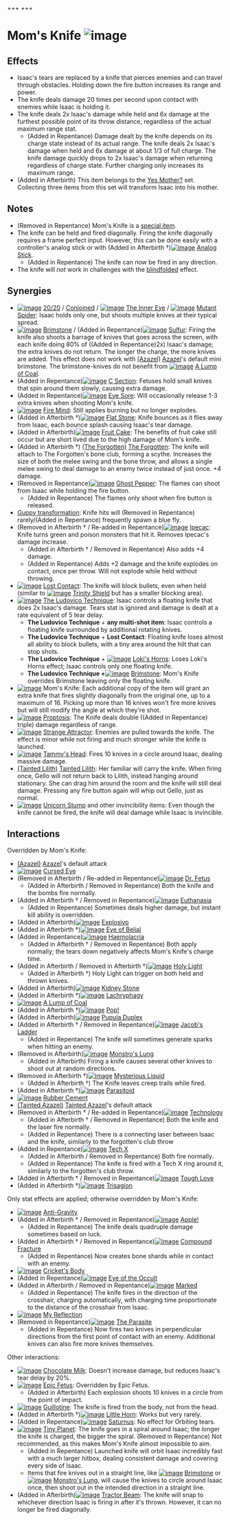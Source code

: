 +++
+++

 # Mom's Knife ![image](/image/Mom%27s_Knife.png) 

Effects
---------


* Isaac's tears are replaced by a knife that pierces enemies and can travel through obstacles. Holding down the fire button increases its range and power.
* The knife deals damage 20 times per second upon contact with enemies while Isaac is holding it.
* The knife deals 2x Isaac's damage while held and 6x damage at the furthest possible point of its throw distance, regardless of the actual maximum range stat.
	+ (Added in Repentance) Damage dealt by the knife depends on its charge state instead of its actual range. The knife deals 2x Isaac's damage when held and 6x damage at about 1/3 of full charge. The knife damage quickly drops to 2x Isaac's damage when returning regardless of charge state. Further charging only increases its maximum range.
* (Added in Afterbirth) This item belongs to the [Yes Mother?](/wiki/Yes_Mother%3F "Yes Mother?") set. Collecting three items from this set will transform Isaac into his mother.


Notes
-------


* (Removed in Repentance) Mom's Knife is a [special item](/wiki/Special_item "Special item").
* The knife can be held and fired diagonally. Firing the knife diagonally requires a frame perfect input. However, this can be done easily with a controller's analog stick or with (Added in Afterbirth †)[![image](/image/Analog_Stick.png)](/wiki/Analog_Stick "Analog Stick") [Analog Stick](/wiki/Analog_Stick "Analog Stick").
	+ (Added in Repentance) The knife can now be fired in any direction.
* The knife will *not* work in challenges with the [blindfolded](/wiki/Blindfolded "Blindfolded") effect.


Synergies
-----------


* [![image](/image/20/20.png)](/wiki/20/20 "20/20") [20/20](/wiki/20/20 "20/20") / [Conjoined](/wiki/Conjoined "Conjoined") / [![image](/image/The_Inner_Eye.png)](/wiki/The_Inner_Eye "The Inner Eye") [The Inner Eye](/wiki/The_Inner_Eye "The Inner Eye") / [![image](/image/Mutant_Spider.png)](/wiki/Mutant_Spider "Mutant Spider") [Mutant Spider](/wiki/Mutant_Spider "Mutant Spider"): Isaac holds only one, but shoots multiple knives at their typical spread.
* [![image](/image/Brimstone.png)](/wiki/Brimstone "Brimstone") [Brimstone](/wiki/Brimstone "Brimstone") / (Added in Repentance)[![image](/image/Sulfur.png)](/wiki/Sulfur "Sulfur") [Sulfur](/wiki/Sulfur "Sulfur"): Firing the knife also shoots a barrage of knives that goes across the screen, with each knife doing 80% of ((Added in Repentance)2x) Isaac's damage; the extra knives do not return. The longer the charge, the more knives are added. This effect does not work with  [(Azazel)](/wiki/Azazel "Azazel") [Azazel](/wiki/Azazel "Azazel")'s default mini brimstone. The brimstone-knives do not benefit from [![image](/image/A_Lump_of_Coal.png)](/wiki/A_Lump_of_Coal "A Lump of Coal") [A Lump of Coal](/wiki/A_Lump_of_Coal "A Lump of Coal").
* (Added in Repentance)[![image](/image/C_Section.png)](/wiki/C_Section "C Section") [C Section](/wiki/C_Section "C Section"): Fetuses hold small knives that spin around them slowly, causing extra damage.
* (Added in Repentance)[![image](/image/Eye_Sore.png)](/wiki/Eye_Sore "Eye Sore") [Eye Sore](/wiki/Eye_Sore "Eye Sore"): Will occasionally release 1-3 extra knives when shooting Mom's knife.
* [![image](/image/Fire_Mind.png)](/wiki/Fire_Mind "Fire Mind") [Fire Mind](/wiki/Fire_Mind "Fire Mind"): Still applies burning but no longer explodes.
* (Added in Afterbirth †)[![image](/image/Flat_Stone.png)](/wiki/Flat_Stone "Flat Stone") [Flat Stone](/wiki/Flat_Stone "Flat Stone"): Knife bounces as it flies away from Isaac, each bounce splash causing Isaac's tear damage.
* (Added in Afterbirth)[![image](/image/Fruit_Cake.png)](/wiki/Fruit_Cake "Fruit Cake") [Fruit Cake](/wiki/Fruit_Cake "Fruit Cake"): The benefits of fruit cake still occur but are short lived due to the high damage of Mom's knife.
* (Added in Afterbirth †)  [(The Forgotten)](/wiki/The_Forgotten "The Forgotten") [The Forgotten](/wiki/The_Forgotten "The Forgotten"): The knife will attach to The Forgotten's bone club, forming a scythe. Increases the size of both the melee swing and the bone throw, and allows a single melee swing to deal damage to an enemy twice instead of just once. +4 damage.
* (Removed in Repentance)[![image](/image/Ghost_Pepper.png)](/wiki/Ghost_Pepper "Ghost Pepper") [Ghost Pepper](/wiki/Ghost_Pepper "Ghost Pepper"): The flames can shoot from Isaac while holding the fire button.
	+ (Added in Repentance) The flames only shoot when fire button is released.
* [Guppy transformation](/wiki/Guppy "Guppy"): Knife hits will (Removed in Repentance) rarely/(Added in Repentance) frequently spawn a blue fly.
* (Removed in Afterbirth † / Re-added in Repentance)[![image](/image/Ipecac.png)](/wiki/Ipecac "Ipecac") [Ipecac](/wiki/Ipecac "Ipecac"): Knife turns green and poison monsters that hit it. Removes Ipecac's damage increase.
	+ (Added in Afterbirth † / Removed in Repentance) Also adds +4 damage.
	+ (Added in Repentance) Adds +2 damage and the knife explodes on contact, once per throw. Will not explode while held without throwing.
* [![image](/image/Lost_Contact.png)](/wiki/Lost_Contact "Lost Contact") [Lost Contact](/wiki/Lost_Contact "Lost Contact"): The knife will block bullets, even when held (similar to [![image](/image/Trinity_Shield.png)](/wiki/Trinity_Shield "Trinity Shield") [Trinity Shield](/wiki/Trinity_Shield "Trinity Shield") but has a smaller blocking area).
* [![image](/image/The_Ludovico_Technique.png)](/wiki/The_Ludovico_Technique "The Ludovico Technique") [The Ludovico Technique](/wiki/The_Ludovico_Technique "The Ludovico Technique"): Isaac controls a floating knife that does 2x Isaac's damage. Tears stat is ignored and damage is dealt at a rate equivalent of 5 tear delay.
	+ **The Ludovico Technique** + **any multi-shot item**: Isaac controls a floating knife surrounded by additional rotating knives.
	+ **The Ludovico Technique** + **Lost Contact**: Floating knife loses almost all ability to block bullets, with a tiny area around the hilt that can stop shots.
	+ **The Ludovico Technique** + [![image](/image/Loki%27s_Horns.png)](/wiki/Loki%27s_Horns "Loki's Horns") [Loki's Horns](/wiki/Loki%27s_Horns "Loki's Horns"): Loses Loki's Horns effect; Isaac controls only one floating knife.
	+ **The Ludovico Technique +**[![image](/image/Brimstone.png)](/wiki/Brimstone "Brimstone") [Brimstone](/wiki/Brimstone "Brimstone"): Mom's Knife overrides Brimstone leaving only the floating knife.
* [![image](/image/Mom%27s_Knife.png)](/wiki/Mom%27s_Knife "Mom's Knife") Mom's Knife: Each additional copy of the item will grant an extra knife that fires slightly diagonally from the original one, up to a maximum of 16. Picking up more than 16 knives won't fire more knives but will still modify the angle at which they're shot.
* [![image](/image/Proptosis.png)](/wiki/Proptosis "Proptosis") [Proptosis](/wiki/Proptosis "Proptosis"): The Knife deals double ((Added in Repentance) triple) damage regardless of range.
* [![image](/image/Strange_Attractor.png)](/wiki/Strange_Attractor "Strange Attractor") [Strange Attractor](/wiki/Strange_Attractor "Strange Attractor"): Enemies are pulled towards the knife. The effect is minor while not firing and much stronger while the knife is launched.
* [![image](/image/Tammy%27s_Head.png)](/wiki/Tammy%27s_Head "Tammy's Head") [Tammy's Head](/wiki/Tammy%27s_Head "Tammy's Head"): Fires 10 knives in a circle around Isaac, dealing massive damage.
* [(Tainted Lilith)](/wiki/Tainted_Lilith "Tainted Lilith") [Tainted Lilith](/wiki/Tainted_Lilith "Tainted Lilith"): Her familiar will carry the knife. When firing once, Gello will not return back to Lilith, instead hanging around stationary. She can drag him around the room and the knife will still deal damage. Pressing any fire button again will whip out Gello, just as normal.
* [![image](/image/Unicorn_Stump.png)](/wiki/Unicorn_Stump "Unicorn Stump") [Unicorn Stump](/wiki/Unicorn_Stump "Unicorn Stump") and other invincibility items: Even though the knife cannot be fired, the knife will deal damage while Isaac is invincible.


Interactions
--------------


Overridden by Mom's Knife:



* [(Azazel)](/wiki/Azazel "Azazel") [Azazel](/wiki/Azazel "Azazel")'s default attack
* [![image](/image/Cursed_Eye.png)](/wiki/Cursed_Eye "Cursed Eye") [Cursed Eye](/wiki/Cursed_Eye "Cursed Eye")
* (Removed in Afterbirth / Re-added in Repentance)[![image](/image/Dr._Fetus.png)](/wiki/Dr._Fetus "Dr. Fetus") [Dr. Fetus](/wiki/Dr._Fetus "Dr. Fetus")
	+ (Added in Afterbirth / Removed in Repentance) Both the knife and the bombs fire normally.
* (Added in Afterbirth † / Removed in Repentance)[![image](/image/Euthanasia.png)](/wiki/Euthanasia "Euthanasia") [Euthanasia](/wiki/Euthanasia "Euthanasia")
	+ (Added in Repentance) Sometimes deals higher damage, but instant kill ability is overridden.
* (Added in Afterbirth)[![image](/image/Explosivo.png)](/wiki/Explosivo "Explosivo") [Explosivo](/wiki/Explosivo "Explosivo")
* (Added in Afterbirth †)[![image](/image/Eye_of_Belial.png)](/wiki/Eye_of_Belial "Eye of Belial") [Eye of Belial](/wiki/Eye_of_Belial "Eye of Belial")
* (Added in Repentance)[![image](/image/Haemolacria.png)](/wiki/Haemolacria "Haemolacria") [Haemolacria](/wiki/Haemolacria "Haemolacria")
	+ (Added in Afterbirth † / Removed in Repentance) Both apply normally; the tears down negatively affects Mom's Knife's charge time.
* (Added in Afterbirth / Removed in Afterbirth †)[![image](/image/Holy_Light.png)](/wiki/Holy_Light "Holy Light") [Holy Light](/wiki/Holy_Light "Holy Light")
	+ (Added in Afterbirth †) Holy Light can trigger on both held and thrown knives.
* (Added in Afterbirth)[![image](/image/Kidney_Stone.png)](/wiki/Kidney_Stone "Kidney Stone") [Kidney Stone](/wiki/Kidney_Stone "Kidney Stone")
* (Added in Afterbirth †)[![image](/image/Lachryphagy.png)](/wiki/Lachryphagy "Lachryphagy") [Lachryphagy](/wiki/Lachryphagy "Lachryphagy")
* [![image](/image/A_Lump_of_Coal.png)](/wiki/A_Lump_of_Coal "A Lump of Coal") [A Lump of Coal](/wiki/A_Lump_of_Coal "A Lump of Coal")
* (Added in Afterbirth †)[![image](/image/Pop!.png)](/wiki/Pop! "Pop!") [Pop!](/wiki/Pop! "Pop!")
* (Added in Afterbirth)[![image](/image/Pupula_Duplex.png)](/wiki/Pupula_Duplex "Pupula Duplex") [Pupula Duplex](/wiki/Pupula_Duplex "Pupula Duplex")
* (Added in Afterbirth † / Removed in Repentance)[![image](/image/Jacob%27s_Ladder.png)](/wiki/Jacob%27s_Ladder "Jacob's Ladder") [Jacob's Ladder](/wiki/Jacob%27s_Ladder "Jacob's Ladder")
	+ (Added in Repentance) The knife will sometimes generate sparks when hitting an enemy.
* (Removed in Afterbirth)[![image](/image/Monstro%27s_Lung.png)](/wiki/Monstro%27s_Lung "Monstro's Lung") [Monstro's Lung](/wiki/Monstro%27s_Lung "Monstro's Lung")
	+ (Added in Afterbirth) Firing a knife causes several other knives to shoot out at random directions.
* (Removed in Afterbirth †)[![image](/image/Mysterious_Liquid.png)](/wiki/Mysterious_Liquid "Mysterious Liquid") [Mysterious Liquid](/wiki/Mysterious_Liquid "Mysterious Liquid")
	+ (Added in Afterbirth †) The Knife leaves creep trails while fired.
* (Added in Afterbirth †)[![image](/image/Parasitoid.png)](/wiki/Parasitoid "Parasitoid") [Parasitoid](/wiki/Parasitoid "Parasitoid")
* [![image](/image/Rubber_Cement.png)](/wiki/Rubber_Cement "Rubber Cement") [Rubber Cement](/wiki/Rubber_Cement "Rubber Cement")
* [(Tainted Azazel)](/wiki/Tainted_Azazel "Tainted Azazel") [Tainted Azazel](/wiki/Tainted_Azazel "Tainted Azazel")'s default attack
* (Removed in Afterbirth † / Re-added in Repentance)[![image](/image/Technology.png)](/wiki/Technology "Technology") [Technology](/wiki/Technology "Technology")
	+ (Added in Afterbirth † / Removed in Repentance) Both the knife and the laser fire normally.
	+ (Added in Repentance) There is a connecting laser between Isaac and the knife, similarly to the forgotten's club throw
* (Added in Repentance)[![image](/image/Tech_X.png)](/wiki/Tech_X "Tech X") [Tech X](/wiki/Tech_X "Tech X")
	+ (Added in Afterbirth / Removed in Repentance) Both fire normally.
	+ (Added in Repentance) The knife is fired with a Tech X ring around it, similarly to the forgotten's club throw.
* (Added in Afterbirth † / Removed in Repentance)[![image](/image/Tough_Love.png)](/wiki/Tough_Love "Tough Love") [Tough Love](/wiki/Tough_Love "Tough Love")
* (Added in Afterbirth †)[![image](/image/Trisagion.png)](/wiki/Trisagion "Trisagion") [Trisagion](/wiki/Trisagion "Trisagion")


Only stat effects are applied; otherwise overridden by Mom's Knife:



* [![image](/image/Anti-Gravity.png)](/wiki/Anti-Gravity "Anti-Gravity") [Anti-Gravity](/wiki/Anti-Gravity "Anti-Gravity")
* (Added in Afterbirth † / Removed in Repentance)[![image](/image/Apple!.png)](/wiki/Apple! "Apple!") [Apple!](/wiki/Apple! "Apple!")
	+ (Added in Repentance) The knife deals quadruple damage sometimes based on luck.
* (Added in Afterbirth † / Removed in Repentance)[![image](/image/Compound_Fracture.png)](/wiki/Compound_Fracture "Compound Fracture") [Compound Fracture](/wiki/Compound_Fracture "Compound Fracture")
	+ (Added in Repentance) Now creates bone shards while in contact with an enemy.
* [![image](/image/Cricket%27s_Body.png)](/wiki/Cricket%27s_Body "Cricket's Body") [Cricket's Body](/wiki/Cricket%27s_Body "Cricket's Body")
* (Added in Repentance)[![image](/image/Eye_of_the_Occult.png)](/wiki/Eye_of_the_Occult "Eye of the Occult") [Eye of the Occult](/wiki/Eye_of_the_Occult "Eye of the Occult")
* (Added in Afterbirth / Removed in Repentance)[![image](/image/Marked.png)](/wiki/Marked "Marked") [Marked](/wiki/Marked "Marked")
	+ (Added in Repentance) The knife fires in the direction of the crosshair, charging automatically, with charging time proportionate to the distance of the crosshair from Isaac.
* [![image](/image/My_Reflection.png)](/wiki/My_Reflection "My Reflection") [My Reflection](/wiki/My_Reflection "My Reflection")
* (Removed in Repentance)[![image](/image/The_Parasite.png)](/wiki/The_Parasite "The Parasite") [The Parasite](/wiki/The_Parasite "The Parasite")
	+ (Added in Repentance) Now fires two knives in perpendicular directions from the first point of contact with an enemy. Additional knives can also fire more knives themselves.


Other interactions:



* [![image](/image/Chocolate_Milk.png)](/wiki/Chocolate_Milk "Chocolate Milk") [Chocolate Milk](/wiki/Chocolate_Milk "Chocolate Milk"): Doesn't increase damage, but reduces Isaac's tear delay by 20%.
* [![image](/image/Epic_Fetus.png)](/wiki/Epic_Fetus "Epic Fetus") [Epic Fetus](/wiki/Epic_Fetus "Epic Fetus"): Overridden by Epic Fetus.
	+ (Added in Afterbirth) Each explosion shoots 10 knives in a circle from the point of impact.
* [![image](/image/Guillotine.png)](/wiki/Guillotine "Guillotine") [Guillotine](/wiki/Guillotine "Guillotine"): The knife is fired from the body, not from the head.
* (Added in Afterbirth †)[![image](/image/Little_Horn_(Item).png)](/wiki/Little_Horn_(Item) "Little Horn") [Little Horn](/wiki/Little_Horn_(Item) "Little Horn (Item)"): Works but very rarely.
* (Added in Repentance)[![image](/image/Saturnus.png)](/wiki/Saturnus "Saturnus") [Saturnus](/wiki/Saturnus "Saturnus"): No effect for Orbiting tears.
* [![image](/image/Tiny_Planet.png)](/wiki/Tiny_Planet "Tiny Planet") [Tiny Planet](/wiki/Tiny_Planet "Tiny Planet"): The knife goes in a spiral around Isaac; the longer the knife is charged, the bigger the spiral. (Removed in Repentance) Not recommended, as this makes Mom's Knife almost impossible to aim.
	+ (Added in Repentance) Launched knife will orbit Isaac incredibly fast with a much larger hitbox, dealing consistent damage and covering every side of Isaac.
	+ Items that fire knives out in a straight line, like [![image](/image/Brimstone.png)](/wiki/Brimstone "Brimstone") [Brimstone](/wiki/Brimstone "Brimstone") or [![image](/image/Monstro%27s_Lung.png)](/wiki/Monstro%27s_Lung "Monstro's Lung") [Monstro's Lung](/wiki/Monstro%27s_Lung "Monstro's Lung"), will cause the knives to circle around Isaac once, then shoot out in the intended direction in a straight line.
* (Added in Afterbirth)[![image](/image/Tractor_Beam.png)](/wiki/Tractor_Beam "Tractor Beam") [Tractor Beam](/wiki/Tractor_Beam "Tractor Beam"): The knife will snap to whichever direction Isaac is firing in after it's thrown. However, it can no longer be fired diagonally.


